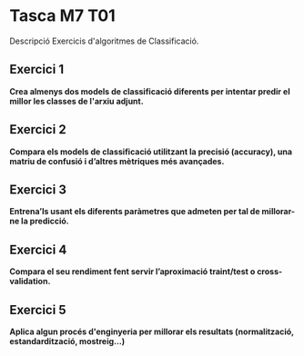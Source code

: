 # Tasca M7 T01

Descripció
Exercicis d'algoritmes de Classificació.

## Exercici 1
**Crea almenys dos models de classificació diferents per intentar predir el millor les classes de l'arxiu adjunt.**

## Exercici 2
**Compara els models de classificació utilitzant la precisió (accuracy), una matriu de confusió i d’altres mètriques més avançades.**

## Exercici 3
**Entrena’ls usant els diferents paràmetres que admeten per tal de millorar-ne la predicció.**

## Exercici 4
**Compara el seu rendiment fent servir l’aproximació traint/test o cross-validation.**

## Exercici 5
**Aplica algun procés d'enginyeria per millorar els resultats (normalització, estandardització, mostreig...)**
